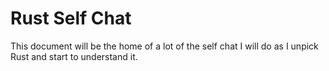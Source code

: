 # Rust Self Chat

This document will be the home of a lot of the self chat I will do as I unpick Rust and start to understand it.
